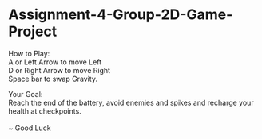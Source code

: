 # Assignment-4-Group-2D-Game-Project

How to Play:
\
A or Left Arrow to move Left
\
D or Right Arrow to move Right
\
Space bar to swap Gravity.

Your Goal:
\
Reach the end of the battery, avoid enemies and spikes and recharge your health at checkpoints. 
\
\
~ Good Luck
